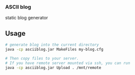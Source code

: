 ### ASCII blog

static blog generator


## Usage

```bash
# generate blog into the current directory
java -cp asciiblog.jar MakeFiles my-blog.cfg

# Then copy files to your server.
# If you have remote server mounted via ssh, you can run
java -cp asciiblog.jar Upload . /mnt/remote
```
